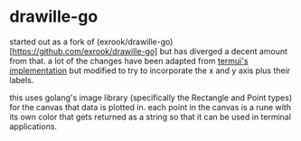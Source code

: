 # drawille-go

started out as a fork of (exrook/drawille-go)[https://github.com/exrook/drawille-go] but has diverged a decent amount from that. a lot of the changes have been adapted from [termui's implementation](https://github.com/gizak/termui/blob/master/drawille/drawille.go) but modified to try to incorporate the x and y axis plus their labels.

this uses golang's image library (specifically the Rectangle and Point types) for the canvas that data is plotted in. each point in the canvas is a rune with its own color that gets returned as a string so that it can be used in terminal applications.
